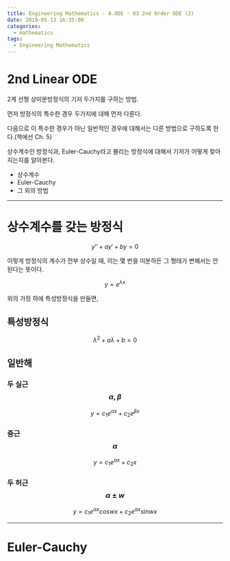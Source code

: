```yaml
---
title: Engineering Mathematics - A.ODE - 03 2nd Order ODE (2)
date: 2019-05-13 16:35:00
categories:
  - mathematics
tags:
  - Engineering Mathematics
---
```


# 2nd Linear ODE

2계 선형 상미분방정식의 기저 두가지를 구하는 방법.

먼저 방정식의 특수한 경우 두가지에 대해 먼저 다룬다.

다음으로 이 특수한 경우가 아닌 일반적인 경우에 대해서는 다른 방법으로 구하도록 한다.(책에선 Ch. 5)

상수계수인 방정식과, Euler-Cauchy라고 불리는 방정식에 대해서 기저가 어떻게 찾아지는지를 알아본다.

- 상수계수
- Euler-Cauchy
- 그 외의 방법

---

# 상수계수를 갖는 방정식

$$y''+ay'+by=0$$

이렇게 방정식의 계수가 전부 상수일 때, 이는 몇 번을 미분하든 그 형태가 변해서는 안된다는 뜻이다.

$$y=e^{\lambda x}$$

위의 가정 하에 특성방정식을 만들면,

## 특성방정식

$${\lambda}^2 + a \lambda + b = 0 $$

## 일반해

### 두 실근 $$\alpha, \beta$$

$$y=c_1 e^{\alpha x} + c_2 e^{\beta x}$$

### 중근 $$\alpha $$

$$y=c_1 e^{\alpha x} + c_2x $$

### 두 허근 $$\alpha \pm w$$

$$y=c_1 e^{\alpha x} coswx + c_2 e^{\alpha x} sinwx$$

---

# Euler-Cauchy
